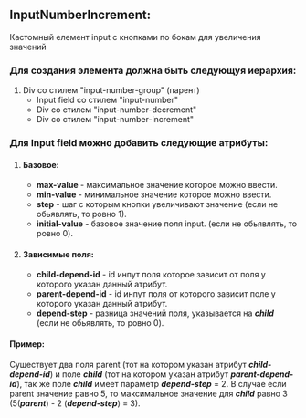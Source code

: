 ## InputNumberIncrement:
  Кастомный елемент input с кнопками по бокам для увеличения значений
  
  ### Для создания элемента должна быть следующуя иерархия:
  1. Div со стилем "input-number-group" (парент)
     - Input field со стилем "input-number"
     - Div со стилем "input-number-decrement"
     - Div со стилем "input-number-increment"
  
  ### Для Input field можно добавить следующие атрибуты:
  1. #### Базовое:
     - **max-value** - максимальное значение которое можно ввести.
     - **min-value** - минимальное значение которое можно ввести.
     - **step** - шаг с которым кнопки увеличивают значение (если не обьявлять, то ровно 1).
     - **initial-value** - базовое значение поля input. (если не обьявлять, то ровно 0).
  2. #### Зависимые поля:
     - **child-depend-id** - id инпут поля которое зависит от поля у которого указан данный атрибут.
     - **parent-depend-id** - id инпут поля от которого зависит поле у которого указан данный атрибут.
     - **depend-step** - разница значений поля, указывается на ***child*** (если не обьявлять, то ровно 0).

  #### Пример: 
  Существует два поля parent (тот на котором указан атрибут ***child-depend-id***) и поле 
  ***child*** (тот на котором указан атрибут ***parent-depend-id***), так же поле ***child*** имеет
  параметр ***depend-step*** = 2. В случае если parent значение равно 5, то максимальное значение для
  ***child*** равно 3 (5(***parent***) - 2 (***depend-step***) = 3).